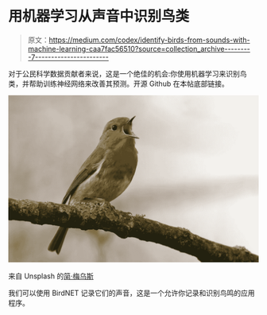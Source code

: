 # 用机器学习从声音中识别鸟类

> 原文：<https://medium.com/codex/identify-birds-from-sounds-with-machine-learning-caa7fac56510?source=collection_archive---------7----------------------->

对于公民科学数据贡献者来说，这是一个绝佳的机会:你使用机器学习来识别鸟类，并帮助训练神经网络来改善其预测。开源 Github 在本帖底部链接。

![](img/54345e9ec9a058ac65828cf0978d471f.png)

来自 Unsplash 的[简·梅乌斯](https://unsplash.com/@janmeeus)

我们可以使用 BirdNET 记录它们的声音，这是一个允许你记录和识别鸟鸣的应用程序。